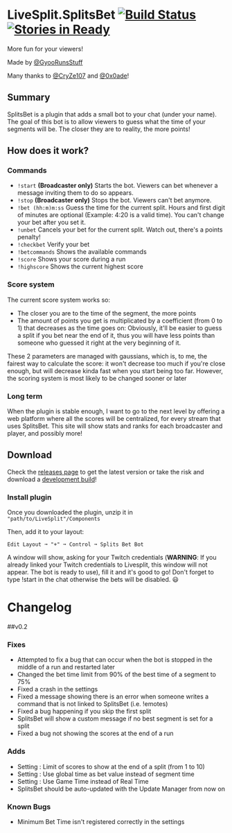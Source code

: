 # LiveSplit.SplitsBet [![Build Status](https://travis-ci.org/Gyoo/LiveSplit.SplitsBet.svg?branch=master)](https://travis-ci.org/Gyoo/LiveSplit.SplitsBet) [![Stories in Ready](https://badge.waffle.io/Gyoo/LiveSplit.SplitsBet.png?label=ready&title=Ready)](https://waffle.io/Gyoo/LiveSplit.SplitsBet)

More fun for your viewers!

Made by [@GyooRunsStuff](https://twitter.com/GyooRunsStuff)

Many thanks to [@CryZe107](https://twitter.com/CryZe107) and [@0x0ade](https://twitter.com/0x0ade)!

## Summary

SplitsBet is a plugin that adds a small bot to your chat (under your name). The goal of this bot is to allow viewers to guess what the time of your segments will be.
The closer they are to reality, the more points!

## How does it work?

### Commands

- `!start` __(Broadcaster only)__ Starts the bot. Viewers can bet whenever a message inviting them to do so appears.
- `!stop` __(Broadcaster only)__ Stops the bot. Viewers can't bet anymore.
- `!bet (hh:m)m:ss` Guess the time for the current split. Hours and first digit of minutes are optional (Example: 4:20 is a valid time). You can't change your bet after you set it.
- `!unbet` Cancels your bet for the current split. Watch out, there's a points penalty!
- `!checkbet` Verify your bet
- `!betcommands` Shows the available commands
- `!score` Shows your score during a run
- `!highscore` Shows the current highest score

### Score system

The current score system works so:

- The closer you are to the time of the segment, the more points
- The amount of points you get is multiplicated by a coefficient (from 0 to 1) that decreases as the time goes on: Obviously, it'll be easier to guess a split if you bet near the end of it, thus you will have less points than someone who guessed it right at the very beginning of it.

These 2 parameters are managed with gaussians, which is, to me, the fairest way to calculate the score: it won't decrease too much if you're close enough, but will decrease kinda fast when you start being too far.
However, the scoring system is most likely to be changed sooner or later

### Long term

When the plugin is stable enough, I want to go to the next level by offering a web platform where all the scores will be centralized, for every stream that uses SplitsBet. This site will show stats and ranks for each broadcaster
and player, and possibly more!

## Download

Check the [releases page](https://github.com/Gyoo/LiveSplit.SplitsBet/releases) to get the latest version or take the risk and download a [development build](https://fezmod.tk/files/travis/splitsbet/)!

### Install plugin

Once you downloaded the plugin, unzip it in `"path/to/LiveSplit"/Components`

Then, add it to your layout:
```
Edit Layout ➞ "+" ➞ Control ➞ Splits Bet Bot
```
A window will show, asking for your Twitch credentials (__WARNING__: If you already linked your Twitch credentials to Livesplit, this window will not appear. The bot is ready to use), fill it and it's good to go! Don't forget to type !start in the chat otherwise the bets will be disabled. :smiley:

# Changelog

##v0.2

### Fixes

- Attempted to fix a bug that can occur when the bot is stopped in the middle of a run and restarted later
- Changed the bet time limit from 90% of the best time of a segment to 75%
- Fixed a crash in the settings
- Fixed a message showing there is an error when someone writes a command that is not linked to SplitsBet (i.e. !emotes)
- Fixed a bug happening if you skip the first split
- SplitsBet will show a custom message if no best segment is set for a split
- Fixed a bug not showing the scores at the end of a run

### Adds

- Setting : Limit of scores to show at the end of a split (from 1 to 10)
- Setting : Use global time as bet value instead of segment time
- Setting : Use Game Time instead of Real Time
- SplitsBet should be auto-updated with the Update Manager from now on

### Known Bugs

- Minimum Bet Time isn't registered correctly in the settings
